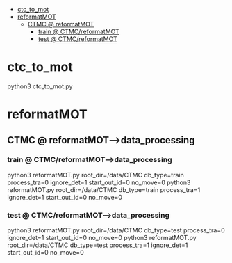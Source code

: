 <!-- MarkdownTOC -->

- [ctc_to_mot](#ctc_to_mo_t_)
- [reformatMOT](#reformatmot_)
    - [CTMC       @ reformatMOT](#ctmc___reformatmo_t_)
        - [train       @ CTMC/reformatMOT](#train___ctmc_reformatmot_)
        - [test       @ CTMC/reformatMOT](#test___ctmc_reformatmot_)

<!-- /MarkdownTOC -->

<a id="ctc_to_mo_t_"></a>
# ctc_to_mot
python3 ctc_to_mot.py

<a id="reformatmot_"></a>
# reformatMOT

<a id="ctmc___reformatmo_t_"></a>
## CTMC       @ reformatMOT-->data_processing

<a id="train___ctmc_reformatmot_"></a>
### train       @ CTMC/reformatMOT-->data_processing

python3 reformatMOT.py root_dir=/data/CTMC db_type=train process_tra=0 ignore_det=1 start_out_id=0 no_move=0
python3 reformatMOT.py root_dir=/data/CTMC db_type=train process_tra=1 ignore_det=1 start_out_id=0 no_move=0

<a id="test___ctmc_reformatmot_"></a>
### test       @ CTMC/reformatMOT-->data_processing

python3 reformatMOT.py root_dir=/data/CTMC db_type=test process_tra=0 ignore_det=1 start_out_id=0 no_move=0
python3 reformatMOT.py root_dir=/data/CTMC db_type=test process_tra=1 ignore_det=1 start_out_id=0 no_move=0